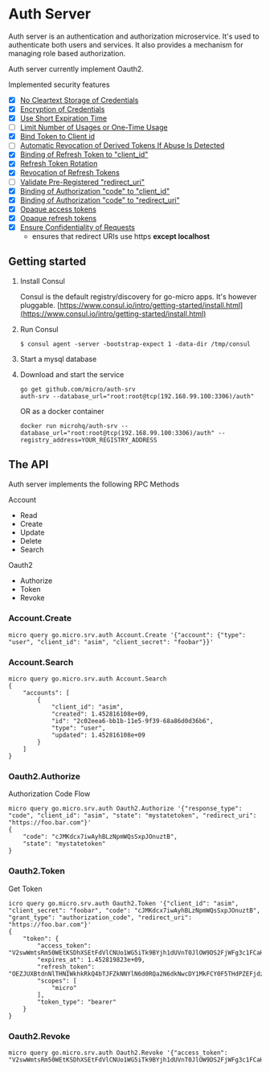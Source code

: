# Auth Server

Auth server is an authentication and authorization microservice. It's used to authenticate both users and services. 
It also provides a mechanism for managing role based authorization.

Auth server currently implement Oauth2.

Implemented security features

* [x] [No Cleartext Storage of Credentials](https://tools.ietf.org/html/rfc6819#section-5.1.4.1.3)
* [x] [Encryption of Credentials](https://tools.ietf.org/html/rfc6819#section-5.1.4.1.4)
* [x] [Use Short Expiration Time](https://tools.ietf.org/html/rfc6819#section-5.1.5.3)
* [ ] [Limit Number of Usages or One-Time Usage](https://tools.ietf.org/html/rfc6819#section-5.1.5.4)
* [x] [Bind Token to Client id](https://tools.ietf.org/html/rfc6819#section-5.1.5.8)
* [ ] [Automatic Revocation of Derived Tokens If Abuse Is Detected](https://tools.ietf.org/html/rfc6819#section-5.2.1.1)
* [x] [Binding of Refresh Token to "client_id"](https://tools.ietf.org/html/rfc6819#section-5.2.2.2)
* [x] [Refresh Token Rotation](https://tools.ietf.org/html/rfc6819#section-5.2.2.3)
* [x] [Revocation of Refresh Tokens](https://tools.ietf.org/html/rfc6819#section-5.2.2.4)
* [ ] [Validate Pre-Registered "redirect_uri"](https://tools.ietf.org/html/rfc6819#section-5.2.3.5)
* [x] [Binding of Authorization "code" to "client_id"](https://tools.ietf.org/html/rfc6819#section-5.2.4.4)
* [x] [Binding of Authorization "code" to "redirect_uri"](https://tools.ietf.org/html/rfc6819#section-5.2.4.6)
* [x] [Opaque access tokens](https://tools.ietf.org/html/rfc6749#section-1.4)
* [x] [Opaque refresh tokens](https://tools.ietf.org/html/rfc6749#section-1.5)
* [x] [Ensure Confidentiality of Requests](https://tools.ietf.org/html/rfc6819#section-5.1.1)
  * ensures that redirect URIs use https **except localhost**

## Getting started

1. Install Consul

	Consul is the default registry/discovery for go-micro apps. It's however pluggable.
	[https://www.consul.io/intro/getting-started/install.html](https://www.consul.io/intro/getting-started/install.html)

2. Run Consul
	```
	$ consul agent -server -bootstrap-expect 1 -data-dir /tmp/consul
	```

3. Start a mysql database

4. Download and start the service

	```shell
	go get github.com/micro/auth-srv
	auth-srv --database_url="root:root@tcp(192.168.99.100:3306)/auth"
	```

	OR as a docker container

	```shell
	docker run microhq/auth-srv --database_url="root:root@tcp(192.168.99.100:3306)/auth" --registry_address=YOUR_REGISTRY_ADDRESS
	```

## The API
Auth server implements the following RPC Methods

Account
- Read
- Create
- Update
- Delete
- Search

Oauth2
- Authorize
- Token
- Revoke

### Account.Create

```shell
micro query go.micro.srv.auth Account.Create '{"account": {"type": "user", "client_id": "asim", "client_secret": "foobar"}}'
```

### Account.Search

```shell
micro query go.micro.srv.auth Account.Search
{
	"accounts": [
		{
			"client_id": "asim",
			"created": 1.452816108e+09,
			"id": "2c02eea6-bb1b-11e5-9f39-68a86d0d36b6",
			"type": "user",
			"updated": 1.452816108e+09
		}
	]
}
```

### Oauth2.Authorize

Authorization Code Flow

```shell
micro query go.micro.srv.auth Oauth2.Authorize '{"response_type": "code", "client_id": "asim", "state": "mystatetoken", "redirect_uri": "https://foo.bar.com"}'
{
	"code": "cJMKdcx7iwAyhBLzNpmWQsSxpJOnuztB",
	"state": "mystatetoken"
}
```

### Oauth2.Token

Get Token

```shell
icro query go.micro.srv.auth Oauth2.Token '{"client_id": "asim", "client_secret": "foobar", "code": "cJMKdcx7iwAyhBLzNpmWQsSxpJOnuztB", "grant_type": "authorization_code", "redirect_uri": "https://foo.bar.com"}'
{
	"token": {
		"access_token": "V2swWmtsRm50WEtKSDhXSEtFdVlCNUo1WG5iTk9BYjh1dUVnT0JlOW9DS2FjWFg3c1FCaHBDbWFpaUhtQVUxUw==",
		"expires_at": 1.452819823e+09,
		"refresh_token": "OEZJUXBtdnNlTHNIWkhkRkQ4bTJFZkNNYlN6d0RQa2N6dkNwcDY1MkFCY0F5THdPZEFjdzB0a0JzNHpXYlJ4Ng==",
		"scopes": [
			"micro"
		],
		"token_type": "bearer"
	}
}
```

### Oauth2.Revoke

```shell
micro query go.micro.srv.auth Oauth2.Revoke '{"access_token": "V2swWmtsRm50WEtKSDhXSEtFdVlCNUo1WG5iTk9BYjh1dUVnT0JlOW9DS2FjWFg3c1FCaHBDbWFpaUhtQVUxUw=="}'
```

